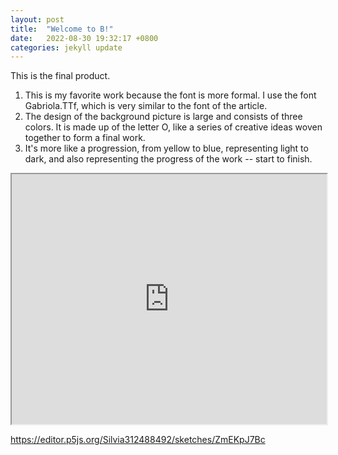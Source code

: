 ```yaml
---
layout: post
title:  "Welcome to B!"
date:   2022-08-30 19:32:17 +0800
categories: jekyll update
---
```

This is the final product.
1. This is my favorite work because the font is more formal. I use the font Gabriola.TTf, which is very similar to the font of the article.
2. The design of the background picture is large and consists of three colors. It is made up of the letter O, like a series of creative ideas woven together to form a final work.
3. It's more like a progression, from yellow to blue, representing light to dark, and also representing the progress of the work -- start to finish. 

<iframe src="https://editor.p5js.org/Silvia312488492/full/ZmEKpJ7Bc" width="100%" height="400"></iframe>

<https://editor.p5js.org/Silvia312488492/sketches/ZmEKpJ7Bc>

[jekyll-docs]: https://jekyllrb.com/docs/home
[jekyll-gh]:   https://github.com/jekyll/jekyll
[jekyll-talk]: https://talk.jekyllrb.com/
